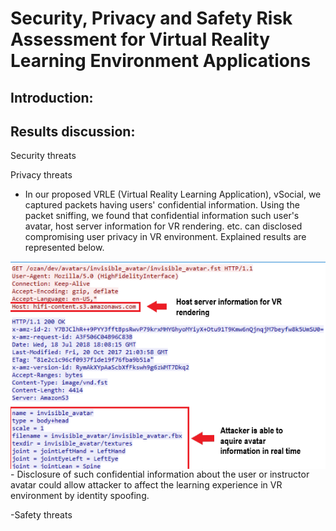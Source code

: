 #                        Security, Privacy and Safety Risk Assessment for Virtual Reality Learning Environment Applications

## Introduction:


## Results discussion:
Security threats


Privacy threats

- In our proposed VRLE (Virtual Reality Learning Application), vSocial, we captured packets having users' confidential information. Using the packet sniffing, we found that confidential information such user's avatar, host server information for VR rendering. etc. can disclosed compromising user privacy in VR environment. Explained results are represented below.
<img src="https://github.com/VR-SPS/Results/blob/master/packet_sniffing.PNG" align="center"/>
- Disclosure of such confidential information about the user or instructor avatar could allow attacker to affect the learning experience in VR environment by identity spoofing.


-Safety threats
